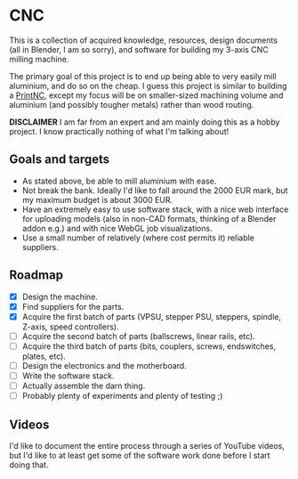 # CNC

This is a collection of acquired knowledge, resources, design documents (all in Blender, I am so sorry), and software for building my 3-axis CNC milling machine.

The primary goal of this project is to end up being able to very easily mill aluminium, and do so on the cheap.
I guess this project is similar to building a [PrintNC](https://wiki.printnc.info/en/home), except my focus will be on smaller-sized machining volume and aluminium (and possibly tougher metals) rather than wood routing.

**DISCLAIMER** I am far from an expert and am mainly doing this as a hobby project.
I know practically nothing of what I'm talking about!

## Goals and targets

- As stated above, be able to mill aluminium with ease.
- Not break the bank. Ideally I'd like to fall around the 2000 EUR mark, but my maximum budget is about 3000 EUR.
- Have an extremely easy to use software stack, with a nice web interface for uploading models (also in non-CAD formats, thinking of a Blender addon e.g.) and with nice WebGL job visualizations.
- Use a small number of relatively (where cost permits it) reliable suppliers.

## Roadmap

- [x] Design the machine.
- [x] Find suppliers for the parts.
- [x] Acquire the first batch of parts (VPSU, stepper PSU, steppers, spindle, Z-axis, speed controllers).
- [ ] Acquire the second batch of parts (ballscrews, linear rails, etc).
- [ ] Acquire the third batch of parts (bits, couplers, screws, endswitches, plates, etc).
- [ ] Design the electronics and the motherboard.
- [ ] Write the software stack.
- [ ] Actually assemble the darn thing.
- [ ] Probably plenty of experiments and plenty of testing ;)

## Videos

I'd like to document the entire process through a series of YouTube videos, but I'd like to at least get some of the software work done before I start doing that.
